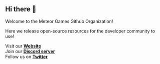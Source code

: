 ## Hi there 👋

Welcome to the Meteor Games Github Organization!

Here we release open-source resources for the developer community to use!

Visit our [**Website**](https://meteor.is)<br/>
Join our [**Discord server**](https://meteor.is/discord)<br/>
Follow us on [**Twitter**](https://twitter.com/MeteorGamesRBX)<br/>
